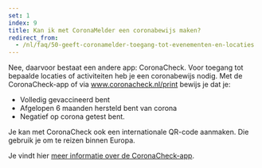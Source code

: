 ```yaml
---
set: 1
index: 9
title: Kan ik met CoronaMelder een coronabewijs maken?
redirect_from: 
  - /nl/faq/50-geeft-coronamelder-toegang-tot-evenementen-en-locaties
---
```

Nee, daarvoor bestaat een andere app: CoronaCheck. Voor toegang tot bepaalde locaties of activiteiten heb je een coronabewijs nodig. Met de CoronaCheck-app of via www.coronacheck.nl/print bewijs je dat je:

- Volledig gevaccineerd bent
- Afgelopen 6 maanden hersteld bent van corona
- Negatief op corona getest bent.

Je kan met CoronaCheck ook een internationale QR-code aanmaken. Die gebruik je om te reizen binnen Europa.

Je vindt hier [meer informatie over de CoronaCheck-app](https://coronacheck.nl/nl).
